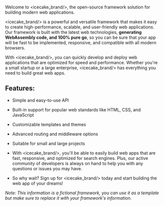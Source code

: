 Welcome to <icecake_brand/>, the open-source framework solution for building modern web applications.

<icecake_brand/> is a powerful and versatile framework that makes it easy to create high-performance, scalable, and user-friendly web applications. Our framework is built with the latest web technologies, <strong>generating WebAssembly code, and 100% pure go</strong>, so you can be sure that your app will be fast to be implemented, responsive, and compatible with all modern browsers.

With <icecake_brand/>, you can quickly develop and deploy web applications that are optimized for speed and performance. Whether you're a small startup or a large enterprise, <icecake_brand/> has everything you need to build great web apps.

## Features:

- Simple and easy-to-use API
- Built-in support for popular web standards like HTML, CSS, and JavaScript
- Customizable templates and themes
- Advanced routing and middleware options
- Suitable for small and large projects
- With <icecake_brand/>, you'll be able to easily build web apps that are fast, responsive, and optimized for search engines. Plus, our active community of developers is always on hand to help you with any questions or issues you may have.

- So why wait? Sign up for <icecake_brand/> today and start building the web app of your dreams!

_Note: This information is a fictional framework, you can use it as a template but make sure to replace it with your framework's information._

